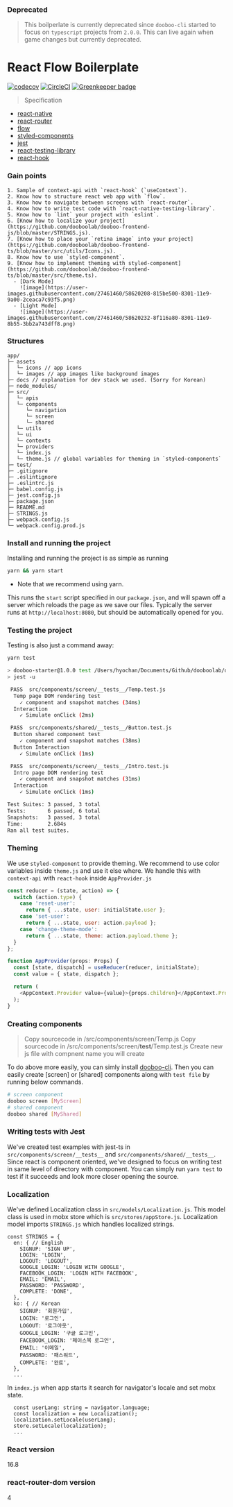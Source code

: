 ### Deprecated

> This boilperlate is currently deprecated since `dooboo-cli` started to focus on `typescript` projects from `2.0.0`. This can live again when game changes but currently deprecated.

# React Flow Boilerplate

[![codecov](https://codecov.io/gh/dooboolab/dooboo-frontend-js/branch/master/graph/badge.svg)](https://codecov.io/gh/dooboolab/dooboo-frontend-js)
[![CircleCI](https://circleci.com/gh/dooboolab/dooboo-frontend-js.svg?style=svg)](https://circleci.com/gh/dooboolab/dooboo-frontend-js) [![Greenkeeper badge](https://badges.greenkeeper.io/dooboolab/dooboo-frontend-js.svg)](https://greenkeeper.io/)

> Specification

- [react-native](https://github.com/facebook/react-native)
- [react-router](https://github.com/ReactTraining/react-router)
- [flow](https://github.com/facebook/flow)
- [styled-components](https://github.com/styled-components/styled-components)
- [jest](https://github.com/facebook/jest)
- [react-testing-library](https://github.com/kentcdodds/react-testing-library)
- [react-hook](https://reactjs.org/docs/hooks-intro.html)

### Gain points

```
1. Sample of context-api with `react-hook` (`useContext`).
2. Know how to structure react web app with `flow`.
3. Know how to navigate between screens with `react-router`.
4. Know how to write test code with `react-native-testing-library`.
5. Know how to `lint` your project with `eslint`.
6. [Know how to localize your project](https://github.com/dooboolab/dooboo-frontend-js/blob/master/STRINGS.js).
7. [Know how to place your `retina image` into your project](https://github.com/dooboolab/dooboo-frontend-ts/blob/master/src/utils/Icons.js).
8. Know how to use `styled-component`.
9. [Know how to implement theming with styled-component](https://github.com/dooboolab/dooboo-frontend-ts/blob/master/src/theme.ts).
  - [Dark Mode]
    ![image](https://user-images.githubusercontent.com/27461460/58620208-815be500-8301-11e9-9a00-2ceaca7c93f5.png)
  - [Light Mode]
    ![image](https://user-images.githubusercontent.com/27461460/58620232-8f116a80-8301-11e9-8b55-3bb2a743dff8.png)

```

### Structures

```text
app/
├─ assets
│  └─ icons // app icons
│  └─ images // app images like background images
├─ docs // explanation for dev stack we used. (Sorry for Korean)
├─ node_modules/
├─ src/
│  └─ apis
│  └─ components
│     └─ navigation
│     └─ screen
│     └─ shared
│  └─ utils
│  └─ ui
│  └─ contexts
│  └─ providers
│  └─ index.js
│  └─ theme.js // global variables for theming in `styled-components`
├─ test/
├─ .gitignore
├─ .eslintignore
├─ .eslintrc.js
├─ babel.config.js
├─ jest.config.js
├─ package.json
├─ README.md
├─ STRINGS.js
├─ webpack.config.js
└─ webpack.config.prod.js
```

### Install and running the project

Installing and running the project is as simple as running

```sh
yarn && yarn start
```

- Note that we recommend using yarn.

This runs the `start` script specified in our `package.json`, and will spawn off a server which reloads the page as we save our files.
Typically the server runs at `http://localhost:8080`, but should be automatically opened for you.

### Testing the project

Testing is also just a command away:

```sh
yarn test

> dooboo-starter@1.0.0 test /Users/hyochan/Documents/Github/dooboolab/dooboo-frontend-js
> jest -u

 PASS  src/components/screen/__tests__/Temp.test.js
  Temp page DOM rendering test
    ✓ component and snapshot matches (34ms)
  Interaction
    ✓ Simulate onClick (2ms)

 PASS  src/components/shared/__tests__/Button.test.js
  Button shared component test
    ✓ component and snapshot matches (38ms)
  Button Interaction
    ✓ Simulate onClick (1ms)

 PASS  src/components/screen/__tests__/Intro.test.js
  Intro page DOM rendering test
    ✓ component and snapshot matches (31ms)
  Interaction
    ✓ Simulate onClick (1ms)

Test Suites: 3 passed, 3 total
Tests:       6 passed, 6 total
Snapshots:   3 passed, 3 total
Time:        2.684s
Ran all test suites.
```

### Theming

We use `styled-component` to provide theming. We recommend to use color variables inside `theme.js` and use it else where. We handle this with `context-api` with `react-hook` inside `AppProvider.js`

```js
const reducer = (state, action) => {
  switch (action.type) {
    case 'reset-user':
      return { ...state, user: initialState.user };
    case 'set-user':
      return { ...state, user: action.payload };
    case 'change-theme-mode':
      return { ...state, theme: action.payload.theme };
  }
};

function AppProvider(props: Props) {
  const [state, dispatch] = useReducer(reducer, initialState);
  const value = { state, dispatch };

  return (
    <AppContext.Provider value={value}>{props.children}</AppContext.Provider>
  );
}
```

### Creating components

> Copy sourcecode in /src/components/screen/Temp.js
> Copy sourcecode in /src/components/screen/**test**/Temp.test.js
> Create new js file with compnent name you will create

To do above more easily, you can simly install [dooboo-cli](https://www.npmjs.com/package/dooboo-cli). Then you can easily create [screen] or [shared] components along with `test file` by running below commands.

```sh
# screen component
dooboo screen [MyScreen]
# shared component
dooboo shared [MyShared]
```

### Writing tests with Jest

We've created test examples with jest-ts in `src/components/screen/__tests__` and `src/components/shared/__tests__`. Since react is component oriented, we've designed to focus on writing test in same level of directory with component. You can simply run `yarn test` to test if it succeeds and look more closer opening the source.

### Localization

We've defined Localization class in `src/models/Localization.js`. This model class is used in mobx store which is `src/stores/appStore.js`. Localization model imports `STRINGS.js` which handles localized strings.

```
const STRINGS = {
  en: { // English
    SIGNUP: 'SIGN UP',
    LOGIN: 'LOGIN',
    LOGOUT: 'LOGOUT',
    GOOGLE_LOGIN: 'LOGIN WITH GOOGLE',
    FACEBOOK_LOGIN: 'LOGIN WITH FACEBOOK',
    EMAIL: 'EMAIL',
    PASSWORD: 'PASSWORD',
    COMPLETE: 'DONE',
  },
  ko: { // Korean
    SIGNUP: '회원가입',
    LOGIN: '로그인',
    LOGOUT: '로그아웃',
    GOOGLE_LOGIN: '구글 로그인',
    FACEBOOK_LOGIN: '페이스북 로그인',
    EMAIL: '이메일',
    PASSWORD: '패스워드',
    COMPLETE: '완료',
  },
  ...
```

In `index.js` when app starts it search for navigator's locale and set mobx state.

```
  const userLang: string = navigator.language;
  const localization = new Localization();
  localization.setLocale(userLang);
  store.setLocale(localization);
  ...
```

### React version

16.8

### react-router-dom version

4
